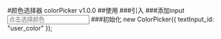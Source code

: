 #颜色选择器 colorPicker v1.0.0
##使用
###引入
    <link rel="stylesheet" href="../dist/css/colorPicker.css">
    <script src="../dist/js/colorPicker.js"></script>
###添加input
    <input type="text" name="user_color" id="user_color" placeholder="点击选择颜色">
###初始化
    new ColorPicker({
        textInput_id: "user_color"
    });
